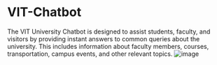 # VIT-Chatbot
The VIT University Chatbot is designed to assist students, faculty, and visitors by providing instant answers to common queries about the university. This includes information about faculty members, courses, transportation, campus events, and other relevant topics. 
![image](https://github.com/hari1016/VIT-Chatbot/assets/63118506/a45cf424-8170-4073-908d-17aad2384c6c)
